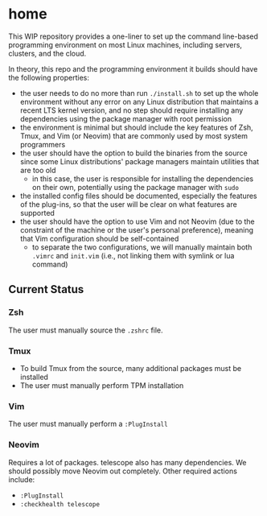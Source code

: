 # home

This WIP repository provides a one-liner to set up the command line-based programming environment on most Linux machines, including servers, clusters, and the cloud.

In theory, this repo and the programming environment it builds should have the following properties:
- the user needs to do no more than run `./install.sh` to set up the whole environment without any error on any Linux distribution that maintains a recent LTS kernel version, and no step should require installing any dependencies using the package manager with root permission
- the environment is minimal but should include the key features of Zsh, Tmux, and Vim (or Neovim) that are commonly used by most system programmers
- the user should have the option to build the binaries from the source since some Linux distributions' package managers maintain utilities that are too old
  - in this case, the user is responsible for installing the dependencies on their own, potentially using the package manager with `sudo`
- the installed config files should be documented, especially the features of the plug-ins, so that the user will be clear on what features are supported
- the user should have the option to use Vim and not Neovim (due to the constraint of the machine or the user's personal preference), meaning that Vim configuration should be self-contained
  - to separate the two configurations, we will manually maintain both `.vimrc` and `init.vim` (i.e., not linking them with symlink or lua command)

## Current Status
### Zsh
The user must manually source the `.zshrc` file.

### Tmux
- To build Tmux from the source, many additional packages must be installed
- The user must manually perform TPM installation

### Vim
The user must manually perform a `:PlugInstall`

### Neovim
Requires a lot of packages. telescope also has many dependencies. We should possibly move Neovim out completely. Other required actions include:
- `:PlugInstall`
- `:checkhealth telescope`
